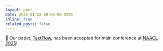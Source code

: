 ```yaml
---
layout: post
date: 2025-01-22 08:00:00-0500
inline: true
related_posts: false
---
```


🎉 Our paper, [TextFlow](https://arxiv.org/abs/2412.16420), has been accepted for main conference at [NAACL 2025](https://2025.naacl.org/)!  

